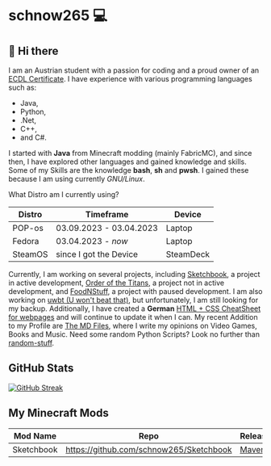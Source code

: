 # schnow265 💻

## 👋 Hi there

I am an Austrian student with a passion for coding and a proud owner of an [ECDL Certificate](https://icdl.org/). I have experience with various programming languages such as:

* Java,
* Python,
* .Net,
* C++,
* and C#.

I started with __Java__ from Minecraft modding (mainly FabricMC), and since then, I have explored other languages and gained knowledge and skills. Some of my Skills are the knowledge __bash__, __sh__ and __pwsh__. I gained these because I am using currently _GNU/Linux_. 

What Distro am I currently using?

| Distro  | Timeframe               | Device    |
| ------- | ----------------------- | --------- |
| POP-os  | 03.09.2023 - 03.04.2023 | Laptop    |
| Fedora  | 03.04.2023 - _now_     | Laptop    |
| SteamOS | since I got the Device  | SteamDeck |

Currently, I am working on several projects, including [Sketchbook](https://github.com/schnow265/Sketchbook/), a project in active development, [Order of the Titans](https://github.com/schnow265/Order-of-the-Titans), a project not in active development, and [FoodNStuff](https://github.com/schnow265/foodnstuff), a project with paused development. I am also working on [uwbt (U won&#39;t beat that)](https://github.com/schnow265/uwbt), but unfortunately, I am still looking for my backup. Additionally, I have created a __German__ [HTML + CSS CheatSheet for webpages](https://github.com/schnow265/Cheat-sheet-of-Webpages) and will continue to update it when I can. My recent Addition to my Profile are [The MD Files](https://github.com/schnow265/the_md_files), where I write my opinions on Video Games, Books and Music. Need some random Python Scripts? Look no further than [random-stuff](https://github.com/schnow265/random-stuff).

## GitHub Stats

[![GitHub Streak](https://streak-stats.demolab.com?user=schnow265&theme=ocean-gradient&hide_border=true&border_radius=5&date_format=j%20M%5B%20Y%5D&mode=weekly)](https://git.io/streak-stats)

## My Minecraft Mods

| Mod Name | Repo | Releases | Snapshots | Modrinth |
| --- | --- | --- | --- | --- |
| Sketchbook | https://github.com/schnow265/Sketchbook | [Maven](https://github.com/schnow265/Sketchbook/packages/1838831) | [Maven](https://github.com/schnow265/Sketchbook/packages/1839523) | https://modrinth.com/mod/sketchbook |
